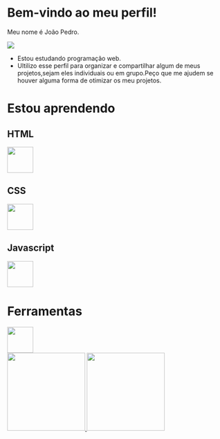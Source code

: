 <h1>Bem-vindo ao meu perfil!</h1>

Meu nome é João Pedro.

![](https://media1.tenor.com/m/beBpPQsD4SoAAAAC/chilling-simpson.gif)

 - Estou estudando programação web.
 - Ultilizo esse perfil para organizar e compartilhar algum de meus projetos,sejam eles individuais ou em grupo.Peço que me ajudem se houver alguma forma de otimizar os meu projetos.

<h1>Estou aprendendo</h1>
<div>
 <h2>HTML</h2> <img src="https://cdn.jsdelivr.net/gh/devicons/devicon@latest/icons/html5/html5-original-wordmark.svg" width="60" height="60"/>
 <h2>CSS</h2> <img src="https://cdn.jsdelivr.net/gh/devicons/devicon@latest/icons/css3/css3-original-wordmark.svg" width="60" height="60"/>
 <h2>Javascript</h2> <img src="https://cdn.jsdelivr.net/gh/devicons/devicon@latest/icons/javascript/javascript-original.svg" width="60" height="60"/>
 <h1>Ferramentas</h1>
 <img src="https://cdn.jsdelivr.net/gh/devicons/devicon@latest/icons/p5js/p5js-original.svg" width="60" height="60"/>
</div>
<div>
<a href="https://github.com/seu-usuário-aqui">
<img loading="lazy" height="180em" src="https://github-readme-stats.vercel.app/api/top-langs/?username=jpmoura7&layout=compact&langs_count=7&theme=dracula"/>
<img loading="lazy" height="180em" src="https://github-readme-stats.vercel.app/api?username=jpmoura7&show_icons=true&theme=dracula&include_all_commits=true&count_private=true"/>
</div>
